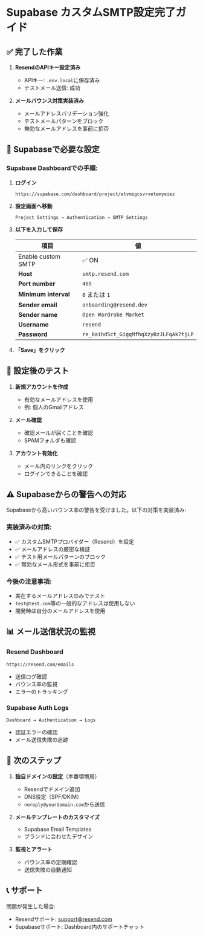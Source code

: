 # Supabase カスタムSMTP設定完了ガイド

## ✅ 完了した作業

1. **ResendのAPIキー設定済み**
   - APIキー: `.env.local`に保存済み
   - テストメール送信: 成功

2. **メールバウンス対策実装済み**
   - メールアドレスバリデーション強化
   - テストメールパターンをブロック
   - 無効なメールアドレスを事前に拒否

## 🔧 Supabaseで必要な設定

### Supabase Dashboardでの手順:

1. **ログイン**
   ```
   https://supabase.com/dashboard/project/etvmigcsvrvetemyeiez
   ```

2. **設定画面へ移動**
   ```
   Project Settings → Authentication → SMTP Settings
   ```

3. **以下を入力して保存**

   | 項目 | 値 |
   |------|-----|
   | Enable custom SMTP | ✅ ON |
   | **Host** | `smtp.resend.com` |
   | **Port number** | `465` |
   | **Minimum interval** | `0` または `1` |
   | **Sender email** | `onboarding@resend.dev` |
   | **Sender name** | `Open Wardrobe Market` |
   | **Username** | `resend` |
   | **Password** | `re_6aihd5ct_GigqMfhqXzyBzJLFqAk7tjLP` |

4. **「Save」をクリック**

## 📧 設定後のテスト

1. **新規アカウントを作成**
   - 有効なメールアドレスを使用
   - 例: 個人のGmailアドレス

2. **メール確認**
   - 確認メールが届くことを確認
   - SPAMフォルダも確認

3. **アカウント有効化**
   - メール内のリンクをクリック
   - ログインできることを確認

## ⚠️ Supabaseからの警告への対応

Supabaseから高いバウンス率の警告を受けました。以下の対策を実装済み:

### 実装済みの対策:
- ✅ カスタムSMTPプロバイダー（Resend）を設定
- ✅ メールアドレスの厳密な検証
- ✅ テスト用メールパターンのブロック
- ✅ 無効なメール形式を事前に拒否

### 今後の注意事項:
- 実在するメールアドレスのみでテスト
- `test@test.com`等の一般的なアドレスは使用しない
- 開発時は自分のメールアドレスを使用

## 📊 メール送信状況の監視

### Resend Dashboard
```
https://resend.com/emails
```
- 送信ログ確認
- バウンス率の監視
- エラーのトラッキング

### Supabase Auth Logs
```
Dashboard → Authentication → Logs
```
- 認証エラーの確認
- メール送信失敗の追跡

## 🚀 次のステップ

1. **独自ドメインの設定**（本番環境用）
   - Resendでドメイン追加
   - DNS設定（SPF/DKIM）
   - `noreply@yourdomain.com`から送信

2. **メールテンプレートのカスタマイズ**
   - Supabase Email Templates
   - ブランドに合わせたデザイン

3. **監視とアラート**
   - バウンス率の定期確認
   - 送信失敗の自動通知

## 📞 サポート

問題が発生した場合:
- Resendサポート: support@resend.com
- Supabaseサポート: Dashboard内のサポートチャット